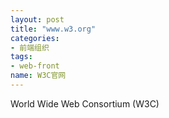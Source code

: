```yaml
---
layout: post
title: "www.w3.org"
categories:
- 前端组织
tags: 
- web-front
name: W3C官网
---
```


World Wide Web Consortium (W3C)
